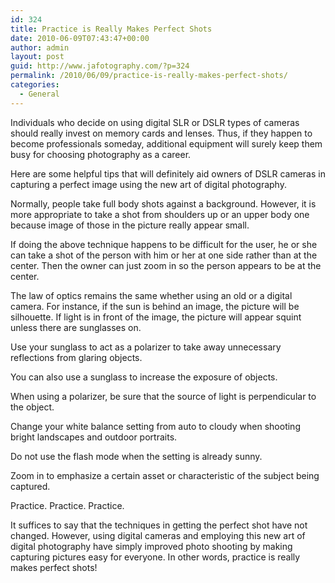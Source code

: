 ```yaml
---
id: 324
title: Practice is Really Makes Perfect Shots
date: 2010-06-09T07:43:47+00:00
author: admin
layout: post
guid: http://www.jafotography.com/?p=324
permalink: /2010/06/09/practice-is-really-makes-perfect-shots/
categories:
  - General
---
```

Individuals who decide on using digital SLR or DSLR types of cameras should really invest on memory cards and lenses. Thus, if they happen to become professionals someday, additional equipment will surely keep them busy for choosing photography as a career. 

Here are some helpful tips that will definitely aid owners of DSLR cameras in capturing a perfect image using the new art of digital photography. 

Normally, people take full body shots against a background. However, it is more appropriate to take a shot from shoulders up or an upper body one because image of those in the picture really appear small.

If doing the above technique happens to be difficult for the user, he or she can take a shot of the person with him or her at one side rather than at the center. Then the owner can just zoom in so the person appears to be at the center. 

The law of optics remains the same whether using an old or a digital camera. For instance, if the sun is behind an image, the picture will be silhouette. If light is in front of the image, the picture will appear squint unless there are sunglasses on. 

Use your sunglass to act as a polarizer to take away unnecessary reflections from glaring objects.

You can also use a sunglass to increase the exposure of objects.

When using a polarizer, be sure that the source of light is perpendicular to the object.

Change your white balance setting from auto to cloudy when shooting bright landscapes and outdoor portraits.

Do not use the flash mode when the setting is already sunny.

Zoom in to emphasize a certain asset or characteristic of the subject being captured.

Practice. Practice. Practice. 

It suffices to say that the techniques in getting the perfect shot have not changed. However, using digital cameras and employing this new art of digital photography have simply improved photo shooting by making capturing pictures easy for everyone. In other words, practice is really makes perfect shots!